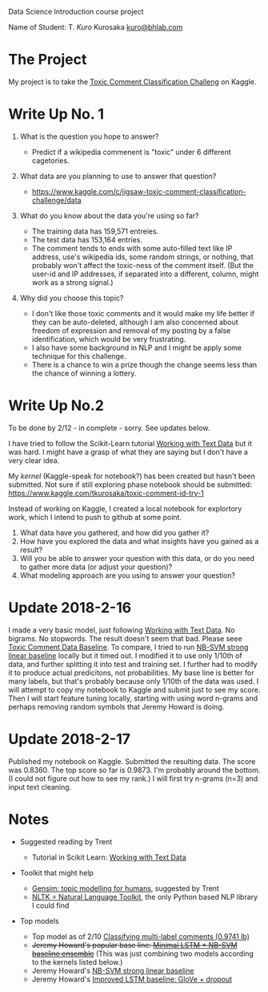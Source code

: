 Data Science Introduction course project

Name of Student: T. *Kuro* Kurosaka <kuro@bhlab.com>

# The Project
My project is to take the [Toxic Comment Classification Challeng](https://www.kaggle.com/c/jigsaw-toxic-comment-classification-challenge) on Kaggle.

# Write Up No. 1

1. What is the question you hope to answer?
   * Predict if a wikipedia commenent is "toxic" under 6 different cagetories.
1. What data are you planning to use to answer that question?
   * https://www.kaggle.com/c/jigsaw-toxic-comment-classification-challenge/data
1. What do you know about the data you're using so far?
   * The training data has 159,571 entreies. 
   * The test data has 153,164 entries.
   * The comment tends to ends with some auto-filled text like IP address, use's wikipedia ids, some random strings, or nothing, that probably won't affect the toxic-ness of the comment itself. (But the user-id and IP addresses, if separated into a different, column, might work as a strong signal.)

1. Why did you choose this topic?
   * I don't like those toxic comments and it would make my life better if they can be auto-deleted, although I am also concerned about freedom of expression and removal of my posting by a false identification, which would be very frustrating.
   * I also have some background in NLP and I might be apply some technique for this challenge.
   * There is a chance to win a prize though the change seems less than the chance of winning a lottery. 

# Write Up No.2
To be done by 2/12 - in complete - sorry. See updates below.

I have tried to follow the Scikit-Learn tutorial [Working with Text Data](http://scikit-learn.org/stable/tutorial/text_analytics/working_with_text_data.html) but it was hard. I might have a grasp of what they are saying but I don't have a very clear idea.

My *kernel* (Kaggle-speak for notebook?) has been created but hasn't been submitted. Not sure if still exploring phase notebook should be submitted: https://www.kaggle.com/tkurosaka/toxic-comment-id-try-1 

Instead of working on Kaggle, I created a local notebook for explortory work, which I intend to push to github at some point.

1. What data have you gathered, and how did you gather it?
1. How have you explored the data and what insights have you gained as a result?
1. Will you be able to answer your question with this data, or do you need to gather more data (or adjust your question)?
1. What modeling approach are you using to answer your question?

# Update 2018-2-16
I made a very basic model, just following [Working with Text Data](http://scikit-learn.org/stable/tutorial/text_analytics/working_with_text_data.html). No bigrams. No stopwords. The result doesn't seem that bad. Please seee [Toxic Comment Data Baseline](https://github.com/tkurosaka/toxic-comment-classification/blob/master/Toxic%20Comment%20Data%20Baseline.ipynb).
To compare, I tried to run [NB-SVM strong linear baseline](https://www.kaggle.com/jhoward/nb-svm-strong-linear-baseline) locally but it timed out. I modified it to use only 1/10th of data, and further splitting it into test and training set. I further had to modify it to produce actual predicitons, not probabilities.  My base line is better for many labels, but that's probably because only 1/10th of the data was used.
I will attempt to copy my notebook to Kaggle and submit just to see my score.
Then I will start feature tuning locally, starting with using word n-grams and perhaps removing random symbols that Jeremy Howard is doing.

# Update 2018-2-17
Published my notebook on Kaggle.
Submitted the resulting data. The score was 0.8360. The top score so far is 0.9873. I'm probably around the bottom. (I could not figure out how to see my rank.)
I will first try n-grams (n=3) and input text cleaning.

# Notes
* Suggested reading by Trent
   * Tutorial in Scikit Learn: [Working with Text Data](http://scikit-learn.org/stable/tutorial/text_analytics/working_with_text_data.html)
* Toolkit that might help
   * [Gensim: topic modelling for humans](https://radimrehurek.com/gensim/), suggested by Trent
   * [NLTK = Natural Language Toolkit](http://www.nltk.org/), the only Python based NLP library I could find
   
* Top models
   * Top model as of 2/10 [Classifying multi-label comments (0.9741 lb)](https://www.kaggle.com/rhodiumbeng/classifying-multi-label-comments-0-9741-lb)
   * ~~Jeremy Howard's popular base line: [Minimal LSTM + NB-SVM baseline ensemble](https://www.kaggle.com/jhoward/minimal-lstm-nb-svm-baseline-ensemble)~~ (This was just combining two models according to the kernels listed below.)
   * Jeremy Howard's [NB-SVM strong linear baseline](https://www.kaggle.com/jhoward/nb-svm-strong-linear-baseline)
   * Jeremy Howard's [Improved LSTM baseline: GloVe + dropout](https://www.kaggle.com/jhoward/improved-lstm-baseline-glove-dropout)
   
